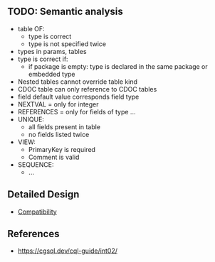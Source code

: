 ## TODO: Semantic analysis
- table OF: 
    - type is correct
    - type is not specified twice
- types in params, tables
- type is correct if:
    - if package is empty: type is declared in the same package or embedded type
- Nested tables cannot override table kind
- CDOC table can only reference to CDOC tables
- field default value corresponds field type
- NEXTVAL = only for integer
- REFERENCES = only for fields of type ...
- UNIQUE:
    - all fields present in table
    - no fields listed twice
- VIEW:
    - PrimaryKey is required
    - Comment is valid
- SEQUENCE:
    - ...

## Detailed Design

- [Compatibility](compat/README.md)



## References
- https://cgsql.dev/cql-guide/int02/

